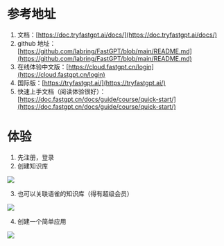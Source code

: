 # 参考地址
1. 文档：[https://doc.tryfastgpt.ai/docs/](https://doc.tryfastgpt.ai/docs/)
2. github 地址：[https://github.com/labring/FastGPT/blob/main/README.md](https://github.com/labring/FastGPT/blob/main/README.md)
3. 在线体验中文版：[https://cloud.fastgpt.cn/login](https://cloud.fastgpt.cn/login)
4. 国际版：[https://tryfastgpt.ai/](https://tryfastgpt.ai/)
5. 快速上手文档（阅读体验很好）：[https://doc.fastgpt.cn/docs/guide/course/quick-start/](https://doc.fastgpt.cn/docs/guide/course/quick-start/)

# 体验
1. 先注册，登录
2. 创建知识库

![](https://cdn.nlark.com/yuque/0/2025/png/2639475/1738811827277-af18fe11-1c20-47fe-9bbf-9af2d626c1de.png)

3. 也可以关联语雀的知识库（得有超级会员）

![](https://cdn.nlark.com/yuque/0/2025/png/2639475/1738811650345-aad57098-c424-4d2b-8b31-24c06745bd53.png)

4. 创建一个简单应用

![](https://cdn.nlark.com/yuque/0/2025/png/2639475/1738812237045-7372e814-39a1-4803-b347-eab3718c7884.png)

